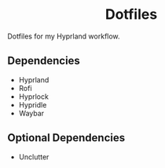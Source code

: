 <h1 align="center">Dotfiles</h1>

Dotfiles for my Hyprland workflow.  

## Dependencies
* Hyprland
* Rofi
* Hyprlock
* Hypridle
* Waybar

## Optional Dependencies
* Unclutter
